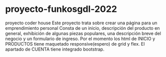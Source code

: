 # proyecto-funkosgdl-2022
proyecto coder house
Este proyecto trata sobre crear una página para un emprendimiento personal
Consta de un inicio, descripción del producto en general, exhibición de algunas piezas populares, una descripción breve del negocio y un formulario de ingreso.
Por el momento los html de INICIO y PRODUCTOS tiene maquetado responsive(espero) de grid y flex.
El apartado de CUENTA tiene integrado bootstrap.
